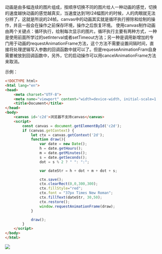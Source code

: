 动画是由多幅连续的图片组成，按顺序切换不同的图片给人一种动画的感觉，切换的速度越快动画的感觉越真实，当速度达到1秒24幅图片的时候，人的肉眼就无法分辨了，这就是所说的24帧。canvas中的动画其实就是循环执行擦除和绘制的操作，并且一般会在操作之前保存环境，操作之后恢复环境。
使用canvas制作动画由两个关键点：循环执行，绘制每次显示的图片。循环执行主要有两种方式，一种是使用前面所学过的setInterval或者setTimeout方法；另一种是调用新增加的专门用于动画的requestAnimationFrame方法，这个方法不需要设置间隔时间，直接将处理逻辑写入参数的回调函数中就可以了。但是requeseAnimationFram自身需要被放到回调函数中，另外，它的启动操作可以用cancelAnimationFrame方法来取消。

示例：
```html
<!DOCTYPE html>
<html lang="en">
<head>
    <meta charset="UTF-8">
    <meta name="viewport" content="width=device-width, initial-scale=1.0">
    <title>Document</title>
</head>
<body>
    <canvas id='c2d'>浏览器不支持canvas</canvas>
    <script>
        const canvas = document.getElementById('c2d');
        if (canvas.getContext) {
            let ctx = canvas.getContext('2d');
            function draw(){
                var date = new Date();
                h = date.getHours();
                m = date.getMinutes();
                s = date.getSeconds();
                dot = s % 2 ? " ": ":";

                var dateStr = h + dot + m + dot + s;

                ctx.save();
                ctx.clearRect(0,0,300,300);
                ctx.fillStyle="red";
                ctx.font = "37px Times New Roman";
                ctx.fillText(dateStr, 30,50);
                ctx.restore();
                window.requestAnimationFrame(draw);
            }

            draw();
        }
    </script>
</body>
</html>
```
![](https://upload-images.jianshu.io/upload_images/2789632-56cb94d8f8fc0a86.gif?imageMogr2/auto-orient/strip)
